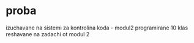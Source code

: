 # proba
izuchavane na sistemi za kontrolina koda - modul2 programirane 10 klas
reshavane na zadachi ot modul 2


